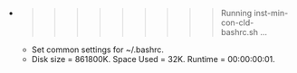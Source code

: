 * >>>>>>>>> Running inst-min-con-cld-bashrc.sh ...
  * Set common settings for ~/.bashrc.
  * Disk size = 861800K. Space Used = 32K. Runtime = 00:00:00:01.
